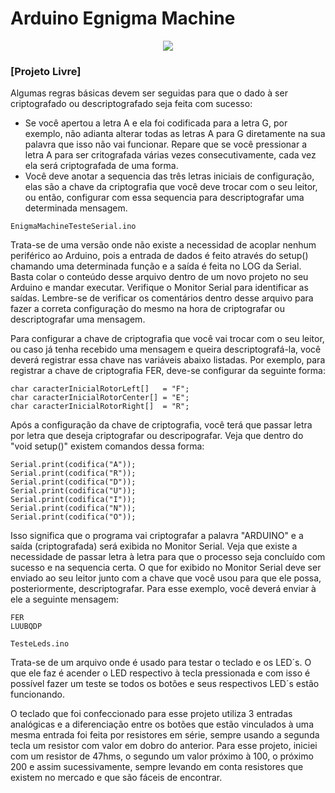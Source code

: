 # Arduino Egnigma Machine

<p align="center"><img src="https://s32.postimg.org/q8vxwypth/01_Enigma_Aparencia.jpg"></p>

### [Projeto Livre]

Algumas regras básicas devem ser seguidas para que o dado à ser criptografado ou descriptografado seja feita com sucesso:

* Se você apertou a letra A e ela foi codificada para a letra G, por exemplo, não adianta alterar todas as letras A para G diretamente na sua palavra que isso não vai funcionar. Repare que se você pressionar a letra A para ser critografada várias vezes consecutivamente, cada vez ela será criptografada de uma forma.
* Você deve anotar a sequencia das três letras iniciais de configuração, elas são a chave da criptografia que você deve trocar com o seu leitor, ou então, configurar com essa sequencia para descriptografar uma determinada mensagem.

`EnigmaMachineTesteSerial.ino`

Trata-se de uma versão onde não existe a necessidad de acoplar nenhum periférico ao Arduino, pois a entrada de dados é feito através do setup() chamando uma determinada função e a saída é feita no LOG da Serial. Basta colar o conteúdo desse arquivo dentro de um novo projeto no seu Arduino e mandar executar. Verifique o Monitor Serial para identificar as saídas. Lembre-se de verificar os comentários dentro desse arquivo para fazer a correta configuração do mesmo na hora de criptografar ou descriptografar uma mensagem.

Para configurar a chave de criptografia que você vai trocar com o seu leitor, ou caso já tenha recebido uma mensagem e queira descriptografá-la, você deverá registrar essa chave nas variáveis abaixo listadas. Por exemplo, para registrar a chave de criptografia FER, deve-se configurar da seguinte forma:

    char caracterInicialRotorLeft[]   = "F";
    char caracterInicialRotorCenter[] = "E";
    char caracterInicialRotorRight[]  = "R";

Após a configuração da chave de criptografia, você terá que passar letra por letra que deseja criptografar ou descripografar. Veja que dentro do "void setup()" existem comandos dessa forma:

    Serial.print(codifica("A"));
    Serial.print(codifica("R"));
    Serial.print(codifica("D"));
    Serial.print(codifica("U"));
    Serial.print(codifica("I"));
    Serial.print(codifica("N"));
    Serial.print(codifica("O"));

Isso significa que o programa vai criptografar a palavra "ARDUINO" e a saída (criptografada) será exibida no Monitor Serial. Veja que existe a necessidade de passar letra à letra para que o processo seja concluído com sucesso e na sequencia certa. O que for exibido no Monitor Serial deve ser enviado ao seu leitor junto com a chave que você usou para que ele possa, posteriormente, descriptografar. Para esse exemplo, você deverá enviar à ele a seguinte mensagem:

    FER
    LUUBQDP


`TesteLeds.ino`

Trata-se de um arquivo onde é usado para testar o teclado e os LED´s. O que ele faz é acender o LED respectivo à tecla pressionada e com isso é possível fazer um teste se todos os botões e seus respectivos LED´s estão funcionando.

O teclado que foi confeccionado para esse projeto utiliza 3 entradas analógicas e a diferenciação entre os botões que estão vinculados à uma mesma entrada foi feita por resistores em série, sempre usando a segunda tecla um resistor com valor em dobro do anterior. Para esse projeto, iniciei com um resistor de 47hms, o segundo um valor próximo à 100, o próximo 200 e assim sucessivamente, sempre levando em conta resistores que existem no mercado e que são fáceis de encontrar.
